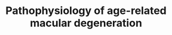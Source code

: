 ---
annotations:
- id: DOID:10871
  parent: genetic disease
  type: Disease Ontology
  value: age related macular degeneration
- id: CL:0002586
  parent: animal cell
  type: Cell Type Ontology
  value: retinal pigment epithelial cell
authors:
- Eweitz
citedin: ''
communities: []
description: Age-related macular degeneration (AMD) affects 13% of Americans aged
  40 and older.  It degrades vision and, if severe, causes blindness. It is marked
  by the degeneration of photoreceptor cells and the retinal pigment epithelium (RPE),
  leading to distinct atrophic areas in the macula.  Individuals with geographic atrophy
  often experience a slow and painless decline in central vision.  This makes it difficult
  to read, recognize faces, or do other tasks that need good vision.  Inspired by
  Figure 3 in [Rajanala et al. (2023)](https://pmc.ncbi.nlm.nih.gov/articles/PMC11182118).
last-edited: 2025-04-07
ndex: null
organisms:
- Homo sapiens
redirect_from:
- /index.php/Pathway:WP5533
- /instance/WP5533
- /instance/WP5533_r138413
revision: r138413
schema-jsonld:
- '@context': https://schema.org/
  '@id': https://wikipathways.github.io/pathways/WP5533.html
  '@type': Dataset
  creator:
    '@type': Organization
    name: WikiPathways
  description: Age-related macular degeneration (AMD) affects 13% of Americans aged
    40 and older.  It degrades vision and, if severe, causes blindness. It is marked
    by the degeneration of photoreceptor cells and the retinal pigment epithelium
    (RPE), leading to distinct atrophic areas in the macula.  Individuals with geographic
    atrophy often experience a slow and painless decline in central vision.  This
    makes it difficult to read, recognize faces, or do other tasks that need good
    vision.  Inspired by Figure 3 in [Rajanala et al. (2023)](https://pmc.ncbi.nlm.nih.gov/articles/PMC11182118).
  keywords: []
  license: CC0
  name: Pathophysiology of age-related macular degeneration
seo: CreativeWork
title: Pathophysiology of age-related macular degeneration
wpid: WP5533
---